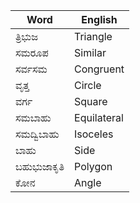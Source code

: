 | Word| English|
|-|-|
|ತ್ರಿಭುಜ| Triangle|
|ಸಮರೂಪ| Similar|
|ಸರ್ವಸಮ| Congruent|
|ವೃತ್ತ|Circle|
|ವರ್ಗ| Square|
|ಸಮಬಾಹು| Equilateral|
|ಸಮದ್ವಿಬಾಹು| Isoceles|
|ಬಾಹು| Side|
|ಬಹುಭುಜಾಕೃತಿ | Polygon|
|ಕೋನ|Angle|
